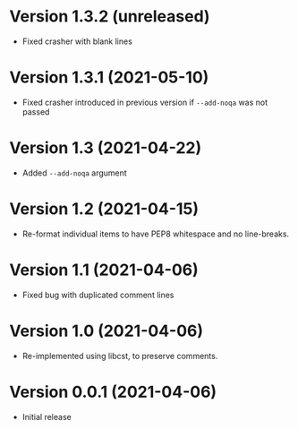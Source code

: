 # Version 1.3.2 (unreleased)

* Fixed crasher with blank lines

# Version 1.3.1 (2021-05-10)

* Fixed crasher introduced in previous version if `--add-noqa` was not passed

# Version 1.3 (2021-04-22)

* Added `--add-noqa` argument

# Version 1.2 (2021-04-15)

* Re-format individual items to have PEP8 whitespace and no line-breaks.

# Version 1.1 (2021-04-06)

* Fixed bug with duplicated comment lines

# Version 1.0 (2021-04-06)

* Re-implemented using libcst, to preserve comments.

# Version 0.0.1 (2021-04-06)

* Initial release
